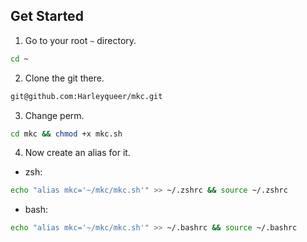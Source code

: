 ## Get Started

1. Go to your root `~` directory.

```bash
cd ~
```


2. Clone the git there.

```bash
git@github.com:Harleyqueer/mkc.git
```

3. Change perm.

```bash
cd mkc && chmod +x mkc.sh
```


4. Now create an alias for it.

- zsh:

```zsh
echo "alias mkc='~/mkc/mkc.sh'" >> ~/.zshrc && source ~/.zshrc
```

- bash:

```bash
echo "alias mkc='~/mkc/mkc.sh'" >> ~/.bashrc && source ~/.bashrc
```

